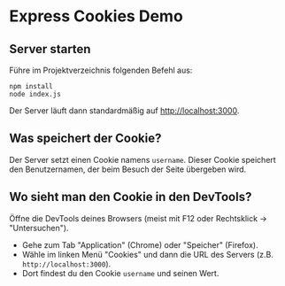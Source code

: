 # Express Cookies Demo

## Server starten

Führe im Projektverzeichnis folgenden Befehl aus:

```
npm install
node index.js
```

Der Server läuft dann standardmäßig auf [http://localhost:3000](http://localhost:3000).

## Was speichert der Cookie?

Der Server setzt einen Cookie namens `username`. Dieser Cookie speichert den Benutzernamen, der beim Besuch der Seite übergeben wird.

## Wo sieht man den Cookie in den DevTools?

Öffne die DevTools deines Browsers (meist mit F12 oder Rechtsklick → "Untersuchen").

- Gehe zum Tab "Application" (Chrome) oder "Speicher" (Firefox).
- Wähle im linken Menü "Cookies" und dann die URL des Servers (z.B. `http://localhost:3000`).
- Dort findest du den Cookie `username` und seinen Wert.
